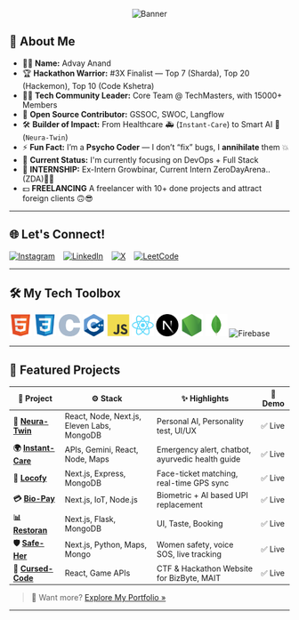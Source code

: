 <p align="center">
  <img src="https://capsule-render.vercel.app/api?type=waving&color=E62429&height=150&section=header&text=Advay-Anand%20%7C%20Psycho-Coder%20%7C%20Debugger%20Hunter&fontSize=24&fontColor=ffffff&desc=🕸️+Welcome+to+my+multiverse+of+code!+🧠&descAlignY=65&descAlign=65" alt="Banner">
</p>


## 💫 About Me  
- 👨‍💻 **Name:** Advay Anand  
- 🏆 **Hackathon Warrior:** #3X Finalist — Top 7 (Sharda), Top 20 (Hackemon), Top 10 (Code Kshetra)  
- 🧑‍💼 **Tech Community Leader:** Core Team @ TechMasters, with 15000+ Members 
- 🌱 **Open Source Contributor:** GSSOC, SWOC, Langflow  
- 🛠️ **Builder of Impact:** From Healthcare 🚑 (`Instant-Care`) to Smart AI 🤖 (`Neura-Twin`)  
- ⚡ **Fun Fact:** I’m a **Psycho Coder** — I don’t “fix” bugs, I **annihilate** them 💥
- 📖 **Current Status:** I'm currently focusing on DevOps + Full Stack
- 💼 **INTERNSHIP:** Ex-Intern Growbinar, Current Intern ZeroDayArena..(ZDA)🕴🏻
- 💵 **FREELANCING** A freelancer with 10+ done projects and attract foreign clients 🙃😎

---
## 🌐 Let's Connect!

<div style="display: flex; gap: 15px; align-items: center;">
  <!-- Instagram -->
  <a href="https://instagram.com/advay_anand_7" target="_blank">
    <img src="https://cdn-icons-png.flaticon.com/512/2111/2111463.png" width="32" alt="Instagram" />
  </a>

  <!-- LinkedIn -->
  <a href="https://linkedin.com/in/advay-anand-a89024277" target="_blank">
    <img src="https://cdn-icons-png.flaticon.com/512/174/174857.png" width="32" alt="LinkedIn" />
  </a>

  <!-- X (Twitter) -->
  <a href="https://x.com/AnandAdvay91289" target="_blank">
    <img src="https://cdn-icons-png.flaticon.com/512/5968/5968958.png" width="32" alt="X" />
  </a>

  <!-- LeetCode -->
  <a href="https://leetcode.com/u/Advay87/" target="_blank">
    <img src="https://upload.wikimedia.org/wikipedia/commons/8/8e/LeetCode_Logo_1.png" width="32" alt="LeetCode" />
  </a>
</div>



---

## 🛠️ My Tech Toolbox  
<p align="left">
<!-- Existing Icons -->
<img src="https://github.com/devicons/devicon/blob/master/icons/html5/html5-original.svg" width="40" title="HTML5"/>
<img src="https://github.com/devicons/devicon/blob/master/icons/css3/css3-original.svg" width="40" title="CSS3"/>
<img src="https://github.com/devicons/devicon/blob/master/icons/c/c-original.svg" width="40" title="C"/>
<img src="https://github.com/devicons/devicon/blob/master/icons/cplusplus/cplusplus-original.svg" width="40" title="C++"/>
<img src="https://github.com/devicons/devicon/blob/master/icons/javascript/javascript-original.svg" width="40" title="JavaScript"/>
<img src="https://github.com/devicons/devicon/blob/master/icons/react/react-original.svg" width="40" title="React"/>
<img src="https://github.com/devicons/devicon/blob/master/icons/nextjs/nextjs-original.svg" width="40" title="Next.js"/>
<img src="https://github.com/devicons/devicon/blob/master/icons/nodejs/nodejs-original.svg" width="40" title="Node.js"/>
<img src="https://github.com/devicons/devicon/blob/master/icons/mongodb/mongodb-original.svg" width="40" title="MongoDB"/>
<img src="https://cdn.jsdelivr.net/gh/devicons/devicon/icons/firebase/firebase-plain.svg" width="40" title="Firebase"/>



</p>

---

## 🚀 Featured Projects  

| 🚨 Project | ⚙️ Stack | ✨ Highlights | 🔗 Demo |
|-----------|----------|---------------|---------|
| **🤖 [Neura-Twin](https://neura-twin-2-0.vercel.app/)** | React, Node, Next.js, Eleven Labs, MongoDB | Personal AI, Personality test, UI/UX | ✅ Live |
| **🌍 [Instant-Care](https://instant-care-tau.vercel.app/)** | APIs, Gemini, React, Node, Maps | Emergency alert, chatbot, ayurvedic health guide | ✅ Live |
| **🚆 [Locofy](https://train-guard.vercel.app/)** | Next.js, Express, MongoDB | Face-ticket matching, real-time GPS sync | ✅ Live |
| **💳 [Bio-Pay](https://bio-pay-connect.vercel.app/)** | Next.js, IoT, Node.js | Biometric + AI based UPI replacement | ✅ Live |
| **📊 [Restoran](https://roaring-pegasus-093c10.netlify.app/)** | Next.js, Flask, MongoDB | UI, Taste, Booking | ✅ Live |
| **🛡️ [Safe-Her](https://guardian-voice-web.lovable.app/)** | Next.js, Python, Maps, Mongo | Women safety, voice SOS, live tracking | ✅ Live |
| **🧠 [Cursed-Code](https://capture-the-flag-kappa.vercel.app/)** | React, Game APIs | CTF & Hackathon Website for BizByte, MAIT | ✅ Live |


> 🧠 Want more? [Explore My Portfolio »](https://personal-bay-omega.vercel.app/)

---



